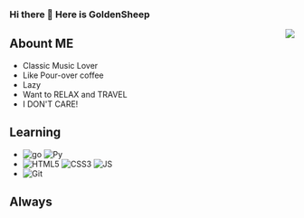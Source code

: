 ### Hi there 👋 Here is GoldenSheep

<img align="right" src='https://github-readme-stats.vercel.app/api?username=GoldenSheep402&count_private=true&show_icons=true&theme=tokyonight&include_all_commits=true'/>

## Abount ME
- Classic Music Lover
- Like Pour-over coffee 
- Lazy 
- Want to RELAX and TRAVEL
- I DON'T CARE!

## Learning
- ![go](https://img.shields.io/badge/Golang-333333?style=flat&logo=go) ![Py](https://img.shields.io/badge/-Python-333333?style=flat&logo=python)
- ![HTML5](https://img.shields.io/badge/HTML5-333333?style=flat&logo=HTML5) ![CSS3](https://img.shields.io/badge/CSS3-333333?style=flat&logo=CSS3) ![JS](https://img.shields.io/badge/JS-333333?style=flat&logo=JavaScript)
- ![Git](https://img.shields.io/badge/Git-333333?style=flat&logo=git)

## Always
